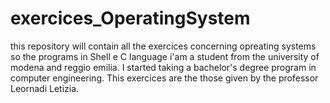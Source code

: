 # exercices_OperatingSystem
this repository will contain all the exercices concerning opreating systems so the programs in Shell e C language
i'am a student from the university of modena and reggio emilia. I started taking a bachelor's degree program in computer
engineering.
This exercices are the those given by the professor Leornadi Letizia.
